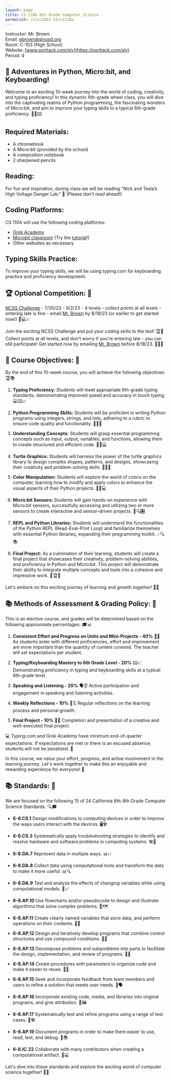 ```yaml
---
layout: page
title: CS 110A 6th Grade Computer Science
permalink: /slv/2023-24/cs110a
---
```

Instructor: Mr. Brown
<br>
Email: [ebrown@slvusd.org](mailto:ebrown@slvusd.org)
<br>
Room: C-103 (High School)
<br>
Website: [www.porttack.com/slv](https://porttack.com/slv)
<br>
Period: 4

## 🚀 Adventures in Python, Micro:bit, and Keyboarding!

Welcome to an exciting 10-week journey into the world of coding, creativity, and typing proficiency! In this dynamic 6th-grade wheel class, you will dive into the captivating realms of Python programming, the fascinating wonders of Micro:bit, and aim to improve your typing skills to a typical 6th-grade proficiency. 🐍📲⌨️


## Required Materials:

- A chromebook
- A Micro:bit (provided by the school)
- A composition notebook
- 2 sharpened pencils

## Reading:

For fun and inspiration, during class we will be reading "Nick and Tesla’s High Voltage Danger Lab." 📖 (Please don't read ahead!)

## Coding Platforms:

CS 110A will use the following coding platforms:

- [Grok Academy](https://groklearning.com/launch/)
- [Microbit classroom](https://makecode.microbit.org/) (Try the [tutorial](https://makecode.microbit.org/#editor)!)
- Other websites as necessary

## Typing Skills Practice:

To improve your typing skills, we will be using typing.com for keyboarding practice and proficiency development.

## 🏆 Optional Competition: 🚀

[NCSS Challenge](https://groklearning.com/challenge/) - 7/30/23 - 9/2/23 - 4 levels - collect points at all levels - entering late is fine - email [Mr. Brown](mailto:ebrown@slvusd.org) by 8/18/23 (or earlier to get started now!) 📅💻📈

Join the exciting NCSS Challenge and put your coding skills to the test! 🏆🚀 Collect points at all levels, and don't worry if you're entering late - you can still participate! Get started now by emailing [Mr. Brown](mailto:ebrown@slvusd.org) before 8/18/23. 📧👨‍💻

## 🎯 Course Objectives: 🚀

By the end of this 10-week course, you will achieve the following objectives: 🏆📚

1. **Typing Proficiency:** Students will meet appropriate 6th-grade typing standards, demonstrating improved speed and accuracy in touch typing. 💻⌨️📈

2. **Python Programming Skills:** Students will be proficient in writing Python programs using integers, strings, and lists, adhering to a rubric to ensure code quality and functionality. 🐍📝🧰

3. **Understanding Concepts:** Students will grasp essential programming concepts such as input, output, variables, and functions, allowing them to create structured and efficient code. 🧠🧩💻

4. **Turtle Graphics:** Students will harness the power of the turtle graphics library to design complex shapes, patterns, and designs, showcasing their creativity and problem-solving skills. 🐢🎨🎲

5. **Color Manipulation:** Students will explore the world of colors on the computer, learning how to modify and apply colors to enhance the visual aspects of their Python projects. 🎨🌈💻

6. **Micro:bit Sensors:** Students will gain hands-on experience with Micro:bit sensors, successfully accessing and utilizing two or more sensors to create interactive and sensor-driven projects. 📲🔍🎛️

7. **REPL and Python Libraries:** Students will understand the functionalities of the Python REPL (Read-Eval-Print Loop) and familiarize themselves with essential Python libraries, expanding their programming toolkit. 💡🔍📚

8. **Final Project:** As a culmination of their learning, students will create a final project that showcases their creativity, problem-solving abilities, and proficiency in Python and Micro:bit. This project will demonstrate their ability to integrate multiple concepts and tools into a cohesive and impressive work. 🏁🏆🎉

Let's embark on this exciting journey of learning and growth together! 🚀🌟

## 📚 Methods of Assessment & Grading Policy: 📝

This is an elective course, and grades will be determined based on the following approximate percentages: 🎓📊

1. **Consistent Effort and Progress on Units and Mini-Projects - 40%** 💪🔄
   As students enter with different proficiencies, effort and improvement are more important than the quantity of content covered. The teacher will set expectations per student.

2. **Typing/Keyboarding Mastery to 6th Grade Level - 20%** ⌨️📈
   Demonstrating proficiency in typing and keyboarding skills at a typical 6th-grade level.

3. **Speaking and Listening - 20%** 🗣️👂
   Active participation and engagement in speaking and listening activities.

4. **Weekly Reflections - 10%** 📝🗓️
   Regular reflections on the learning process and personal growth.

5. **Final Project - 10%** 🏁🎉
   Completion and presentation of a creative and well-executed final project.

💻 Typing.com and Grok Academy have minimum end-of-quarter expectations. If expectations are met or there is an excused absence, students will not be penalized. 🚀

In this course, we value your effort, progress, and active involvement in the learning journey. Let's work together to make this an enjoyable and rewarding experience for everyone! 🌟

## 📚 Standards: 🎯

We are focused on the following 15 of 24 California 6th-8th Grade Computer Science Standards. 🔍🎓

- **6-8.CS.1**	Design modifications to computing devices in order to improve the ways users interact with the devices. 🖥️🛠️

- **6-8.CS.3**	Systematically apply troubleshooting strategies to identify and resolve hardware and software problems in computing systems. 🛠️🔧

- **6-8.DA.7**	Represent data in multiple ways. 📊📈

- **6-8.DA.8**	Collect data using computational tools and transform the data to make it more useful. 📊🔍

- **6-8.DA.9**	Test and analyze the effects of changing variables while using computational models. 🧪📈

- **6-8.AP.10**	Use flowcharts and/or pseudocode to design and illustrate algorithms that solve complex problems. 📝🗺️

- **6-8.AP.11**	Create clearly named variables that store data, and perform operations on their contents. 📁🔢

- **6-8.AP.12**	Design and iteratively develop programs that combine control structures and use compound conditions. 📝🔄

- **6-8.AP.13**	Decompose problems and subproblems into parts to facilitate the design, implementation, and review of programs. 📝🧩

- **6-8.AP.14**	Create procedures with parameters to organize code and make it easier to reuse. 📝🔄

- **6-8.AP.15**	Seek and incorporate feedback from team members and users to refine a solution that meets user needs. 📝🗣️

- **6-8.AP.16**	Incorporate existing code, media, and libraries into original programs, and give attribution. 📁🖼️

- **6-8.AP.17**	Systematically test and refine programs using a range of test cases. 🧪🛠️

- **6-8.AP.19**	Document programs in order to make them easier to use, read, test, and debug. 📝📚

- **6-8.IC.22**	Collaborate with many contributors when creating a computational artifact. 👥💻

Let's dive into these standards and explore the exciting world of computer science together! 🚀🌟
